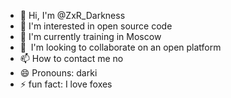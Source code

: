 - 👋 Hi, I'm @ZxR_Darkness
-  👀 I'm interested in open source code 
- 🌱 I'm currently training in Moscow
- 💞 ️ I'm looking to collaborate on an open platform 
- 📫 How to contact me no
- 😄 Pronouns: darki 
- ⚡ fun fact: I love foxes

<!---
darkneASS/darkneASS is a ✨ special ✨ repository because its `README.md` (this file) appears on your GitHub profile.
You can click the Preview link to take a look at your changes.
--->
